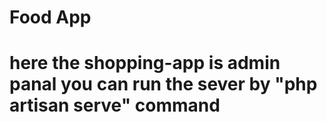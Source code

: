 # Food App

# here the shopping-app is admin panal you can run the sever by "php artisan serve" command
 
 
